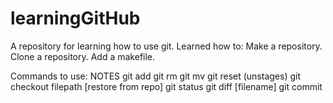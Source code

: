 # learningGitHub
A repository for learning how to use git.
Learned how to:
	Make a repository.
	Clone a repository.
	Add a makefile.


Commands to use: NOTES
git add
git rm
git mv
git reset (unstages)
git checkout filepath [restore from repo]
git status
git diff [filename]
git commit


